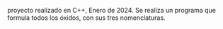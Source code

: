proyecto realizado en C++, Enero de 2024. Se realiza un programa que formula todos los óxidos, con sus tres nomenclaturas.
